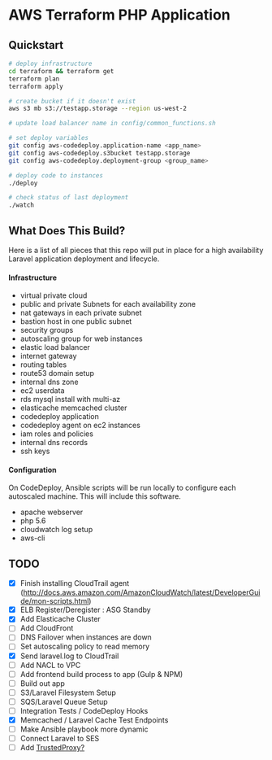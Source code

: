 # AWS Terraform PHP Application

## Quickstart
```sh
# deploy infrastructure
cd terraform && terraform get
terraform plan
terraform apply

# create bucket if it doesn't exist
aws s3 mb s3://testapp.storage --region us-west-2

# update load balancer name in config/common_functions.sh

# set deploy variables
git config aws-codedeploy.application-name <app_name>
git config aws-codedeploy.s3bucket testapp.storage
git config aws-codedeploy.deployment-group <group_name>

# deploy code to instances
./deploy

# check status of last deployment
./watch
```

## What Does This Build?
Here is a list of all pieces that this repo will put in place for a high availability
Laravel application deployment and lifecycle.

#### Infrastructure
- virtual private cloud
- public and private Subnets for each availability zone
- nat gateways in each private subnet
- bastion host in one public subnet
- security groups
- autoscaling group for web instances
- elastic load balancer
- internet gateway
- routing tables
- route53 domain setup
- internal dns zone
- ec2 userdata
- rds mysql install with multi-az
- elasticache memcached cluster
- codedeploy application
- codedeploy agent on ec2 instances
- iam roles and policies
- internal dns records
- ssh keys

#### Configuration
On CodeDeploy, Ansible scripts will be run locally to configure each autoscaled machine.
This will include this software.
- apache webserver
- php 5.6
- cloudwatch log setup
- aws-cli


## TODO

- [X] Finish installing CloudTrail agent (http://docs.aws.amazon.com/AmazonCloudWatch/latest/DeveloperGuide/mon-scripts.html)
- [X] ELB Register/Deregister : ASG Standby
- [X] Add Elasticache Cluster
- [ ] Add CloudFront
- [ ] DNS Failover when instances are down
- [ ] Set autoscaling policy to read memory
- [X] Send laravel.log to CloudTrail
- [ ] Add NACL to VPC
- [ ] Add frontend build process to app (Gulp & NPM)
- [ ] Build out app
- [ ] S3/Laravel Filesystem Setup
- [ ] SQS/Laravel Queue Setup
- [ ] Integration Tests / CodeDeploy Hooks
- [X] Memcached / Laravel Cache Test Endpoints
- [ ] Make Ansible playbook more dynamic
- [ ] Connect Laravel to SES
- [ ] Add [TrustedProxy?](https://github.com/fideloper/TrustedProxy)
